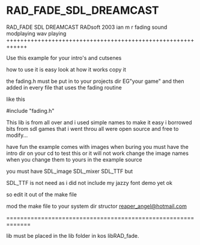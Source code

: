 # RAD_FADE_SDL_DREAMCAST
RAD_FADE SDL DREAMCAST
RADsoft 2003 ian m r  fading sound modplaying wav playing
++++++++++++++++++++++++++++++++++++++++++++++++++++++++++++

Use this example for your intro's and cutsenes 

how to use it is easy look at how it works copy it

the  fading.h must be put in to your projects dir EG"your game" and then added in every file that uses the fading routine 

like this 

#include "fading.h"

This lib is  from all over and i used simple names to make it easy i borrowed bits from sdl games that i went throu  all were open source and free to modify...


have fun the example comes with images   when  buring you must have the intro dir on your cd to test this or it will not work change the image names when you change them to yours in the example source

you must have SDL_image SDL_mixer  SDL_TTF but 

SDL_TTF is not need as i did not include my jazzy font demo yet ok

so edit it out of the make file 

mod the make file to your system dir structor 
reaper_angel@hotmail.com

=============================================================

lib must be placed in the lib folder in kos  libRAD_fade.
